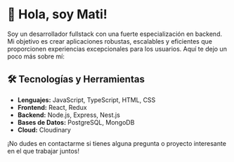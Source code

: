 # 👋 Hola, soy Mati!
 

Soy un desarrollador fullstack con una fuerte especialización en backend. Mi objetivo es crear aplicaciones robustas, escalables y eficientes que proporcionen experiencias excepcionales para los usuarios. Aquí te dejo un poco más sobre mí:

## 🛠️ Tecnologías y Herramientas
- **Lenguajes:** JavaScript, TypeScript, HTML, CSS
- **Frontend:** React, Redux
- **Backend:** Node.js, Express, Nest.js
- **Bases de Datos:** PostgreSQL, MongoDB
- **Cloud:** Cloudinary

¡No dudes en contactarme si tienes alguna pregunta o proyecto interesante en el que trabajar juntos!
<!--
**MatiasRamirez1/MatiasRamirez1** is a ✨ _special_ ✨ repository because its `README.md` (this file) appears on your GitHub profile.

Here are some ideas to get you started:

- 🔭 I’m currently working on ...
- 🌱 I’m currently learning ...
- 👯 I’m looking to collaborate on ...
- 🤔 I’m looking for help with ...
- 💬 Ask me about ...
- 📫 How to reach me: ...
- 😄 Pronouns: ...
- ⚡ Fun fact: ...
-->
